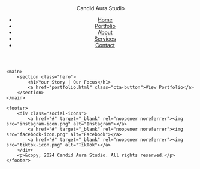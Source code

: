 <!DOCTYPE html>
<html lang="en">
<head>
    <meta charset="UTF-8">
    <meta name="viewport" content="width=device-width, initial-scale=1.0">
    <title>Candid Aura Studio - Professional Photography and Videography</title>
    <link rel="stylesheet" href="styles.css">
    <script src="script.js" defer></script>
</head>
<body>
    <header>
        <nav>
            <div class="logo">Candid Aura Studio</div>
            <ul>
                <li><a href="index.html">Home</a></li>
                <li><a href="portfolio.html">Portfolio</a></li>
                <li><a href="about.html">About</a></li>
                <li><a href="services.html">Services</a></li>
                <li><a href="contact.html">Contact</a></li>
            </ul>
        </nav>
    </header>

    <main>
        <section class="hero">
            <h1>Your Story | Our Focus</h1>
            <a href="portfolio.html" class="cta-button">View Portfolio</a>
        </section>
    </main>

    <footer>
        <div class="social-icons">
            <a href="#" target="_blank" rel="noopener noreferrer"><img src="instagram-icon.png" alt="Instagram"></a>
            <a href="#" target="_blank" rel="noopener noreferrer"><img src="facebook-icon.png" alt="Facebook"></a>
            <a href="#" target="_blank" rel="noopener noreferrer"><img src="tiktok-icon.png" alt="TikTok"></a>
        </div>
        <p>&copy; 2024 Candid Aura Studio. All rights reserved.</p>
    </footer>
</body>
</html>
